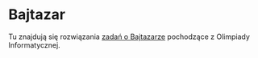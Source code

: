 # Bajtazar

Tu znajdują się rozwiązania [zadań o Bajtazarze](https://szkopul.edu.pl/p/default/problemset/oi/bajtazar) pochodzące z Olimpiady Informatycznej.
